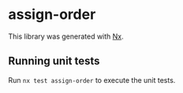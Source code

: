 # assign-order

This library was generated with [Nx](https://nx.dev).

## Running unit tests

Run `nx test assign-order` to execute the unit tests.
